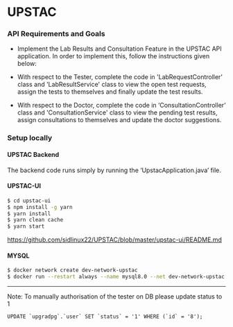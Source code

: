 # UPSTAC

### API Requirements and Goals
- Implement the Lab Results and Consultation Feature in the UPSTAC API application. In order to implement this, follow the instructions given below:

- With respect to the Tester, complete the code in 'LabRequestController' class and 'LabResultService' class to view the open test requests, assign the tests to themselves and finally update the test results.
- With respect to the Doctor, complete the code in ‘ConsultationController’ class and 'ConsultationService' class to view the pending test results, assign consultations to themselves and update the doctor suggestions.

###  Setup locally


#### UPSTAC Backend
The backend code runs simply by running the ‘UpstacApplication.java’ file.

#### UPSTAC-UI 

```sh
$ cd upstac-ui
$ npm install -g yarn
$ yarn install
$ yarn clean cache
$ yarn start
```
https://github.com/sidlinux22/UPSTAC/blob/master/upstac-ui/README.md

#### MYSQL

```sh
$ docker network create dev-network-upstac
$ docker run --restart always --name mysql8.0 --net dev-network-upstac -v /Desktop/UPSTAC/UPSTAC/mysql/mysql_data/8.0:/var/lib/mysql -p 3306:3306 -d -e MYSQL_ROOT_PASSWORD=password mysql:8.0
```

--------------------------------
Note: To manually authorisation of the tester on DB please update status to 1
```
UPDATE `upgradpg`.`user` SET `status` = '1' WHERE (`id` = '8');
```
